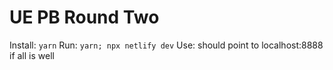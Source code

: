 # UE PB Round Two

Install: `yarn`
Run: `yarn; npx netlify dev`
Use: should point to localhost:8888 if all is well
